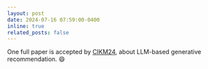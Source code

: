 ```yaml
---
layout: post
date: 2024-07-16 07:59:00-0400
inline: true
related_posts: false
---
```


One full paper is accepted by [CIKM24](https://cikm2024.org/), about LLM-based generative recommendation. :smile:
